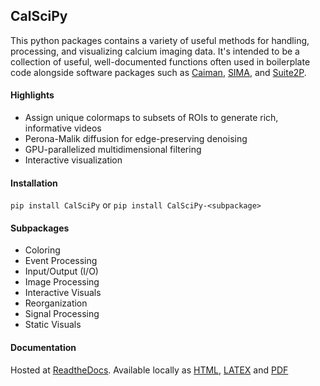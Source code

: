 ## CalSciPy
This python packages contains a variety of useful methods for handling, processing, and visualizing calcium imaging data. It's intended to be a collection of useful, well-documented functions often used in boilerplate code alongside software packages such as [Caiman](https://github.com/flatironinstitute/CaImAn), [SIMA](https://github.com/losonczylab/sima), and [Suite2P](https://github.com/MouseLand/suite2p).

#### Highlights
* Assign unique colormaps to subsets of ROIs to generate rich, informative videos
* Perona-Malik diffusion for edge-preserving denoising
* GPU-parallelized multidimensional filtering
* Interactive visualization

#### Installation
`pip install CalSciPy` or `pip install CalSciPy-<subpackage>`

#### Subpackages
* Coloring
* Event Processing
* Input/Output (I/O)
* Image Processing
* Interactive Visuals
* Reorganization
* Signal Processing
* Static Visuals

#### Documentation
Hosted at [ReadtheDocs](https://calscipy.readthedocs.io/en/latest/index.html#).
Available locally as [HTML](https://github.com/darikoneil/CalSciPy/edit/master/README.md), [LATEX](https://github.com/darikoneil/CalSciPy/edit/master/README.md) and [PDF](https://github.com/darikoneil/CalSciPy/edit/master/README.md)

